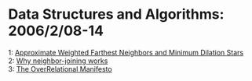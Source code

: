 # Data Structures and Algorithms: 2006/2/08-14  
1: [Approximate Weighted Farthest Neighbors and Minimum Dilation Stars](https://doi.org/10.48550/arXiv.cs/0602029)  
2: [Why neighbor-joining works](https://doi.org/10.48550/arXiv.cs/0602041)  
3: [The OverRelational Manifesto](https://doi.org/10.48550/arXiv.cs/0602052)  